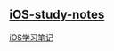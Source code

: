    
## [iOS-study-notes](https://github.com/snail-z/ios-study-notes/wiki "iOS学习笔记整理")

[iOS学习笔记](https://github.com/snail-z/ios-study-notes/wiki "iOS学习笔记整理")
